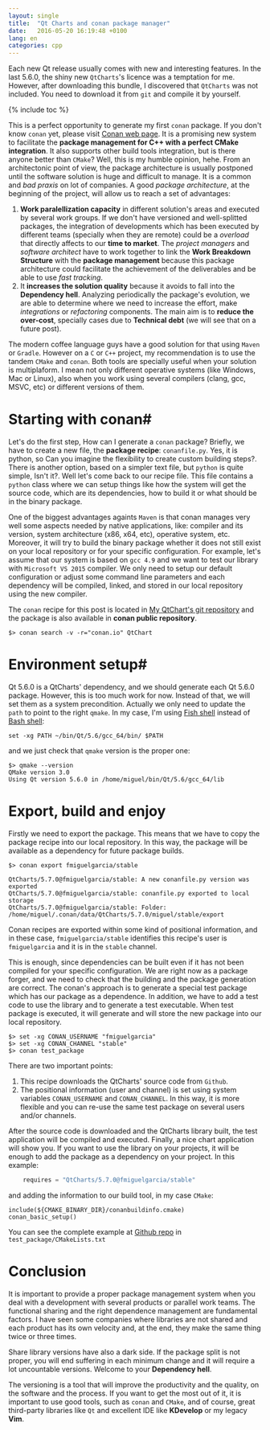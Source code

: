 ```yaml
---
layout: single
title:  "Qt Charts and conan package manager"
date:   2016-05-20 16:19:48 +0100
lang: en
categories: cpp  
---
```

Each new Qt release usually comes with new and interesting features. In the last 5.6.0, the shiny new <code>QtCharts</code>'s licence was a temptation for me. However, after downloading this bundle, I discovered that <code>QtCharts</code> was not included. You need to download it from <code>git</code> and compile it by yourself.

{% include toc %}

This is a perfect opportunity to generate my first <code>conan</code> package. If you don't know <code>conan</code> yet, please visit [Conan web page](http://www.conan.org). It is a promising new system to facilitate the **package management for C++ with a perfect CMake integration**. It also supports other build tools integration, but is there anyone better than <code>CMake</code>? Well, this is my humble opinion, hehe.
From an architectonic point of view, the package architecture is usually postponed until the software solution is huge and difficult to manage. It is a common and _bad praxis_ on lot of companies. A good _package architecture_, at the beginning of the project, will allow us to reach a set of advantages: 

 1. **Work paralellization capacity** in different solution's areas and executed by several work groups. If we don't have versioned and well-splitted packages, the integration of developments which has been executed by different teams (specially when they are remote) could be a *overload* that directly affects to our **time to market**. The *project managers* and *software architect* have to work together to link the **Work Breakdown Structure** with the **package management** because this package architecture could facilitate the achievement of the deliverables and be able to use *fast tracking*.
 2. It **increases the solution quality** because it avoids to fall into the **Dependency hell**. Analyzing periodically the package's evolution, we are able to determine where we need to increase the effort, make *integrations* or *refactoring* components. The main aim is to **reduce the over-cost**, specially cases due to **Technical debt** (we will see that on a future post).


The modern coffee language guys have a good solution for that using <code>Maven</code> or <code>Gradle</code>. However on a <code>C</code> or <code>C++</code> project, my recommendation is to use the tandem <code>CMake</code> and <code>conan</code>. Both tools are specially useful when your solution is multiplaform. I mean not only different operative systems (like Windows, Mac or Linux), also when you work using several compilers (clang, gcc, MSVC, etc) or different versions of them.

# Starting with conan#

Let's do the first step, How can I generate a <code>conan</code> package? Briefly, we have to create a new file, the **package recipe**: <code>conanfile.py</code>. Yes, it is python, so Can you imagine the flexibility to create custom building steps?. There is another option, based on a simpler text file, but <code>python</code> is quite simple, Isn't it?. Well let's come back to our recipe file. This file contains a <code>python</code> class where we can setup things like how the system will get the source code, which are its dependencies, how to build it or what should be in the binary package.

One of the biggest advantages againts <code>Maven</code> is that conan manages very well some aspects needed by native applications, like: compiler and its version, system architecture (x86, x64, etc), operative system, etc. Moreover, it will try to build the binary package whether it does not still exist on your local repository or for your specific configuration. For example, let's assume that our system is based on <code>gcc 4.9</code> and we want to test our library with <code>Microsoft VS 2015</code> compiler. We only need to setup our default configuration or adjust some command line parameters and each dependency will be compiled, linked, and stored in our local repository using the new compiler.

The <code>conan</code> recipe for this post is located in [My QtChart's git repository](https://github.com/fmiguelgarcia/conan.qtcharts.git) and the package is also available in **conan public repository**.

```
$> conan search -v -r="conan.io" QtChart 
```

# Environment setup#

Qt 5.6.0 is a QtCharts' dependency, and we should generate each Qt 5.6.0 package. However, this is too much work for now. Instead of that, we will set them as a system precondition. Actually we only need to update the <code>path</code> to point to the right <code>qmake</code>. In my case, I'm using [Fish shell](https://fishshell.com/) instead of [Bash shell](https://www.gnu.org/software/bash/):
 
```
set -xg PATH ~/bin/Qt/5.6/gcc_64/bin/ $PATH
```

and we just check that <code>qmake</code> version is the proper one:

```
$> qmake --version
QMake version 3.0
Using Qt version 5.6.0 in /home/miguel/bin/Qt/5.6/gcc_64/lib
```

# Export, build and enjoy #

Firstly we need to export the package. This means that we have to copy the package recipe into our local repository. In this way, the package will be available as a dependency for future package builds. 

```
$> conan export fmiguelgarcia/stable

QtCharts/5.7.0@fmiguelgarcia/stable: A new conanfile.py version was exported
QtCharts/5.7.0@fmiguelgarcia/stable: conanfile.py exported to local storage
QtCharts/5.7.0@fmiguelgarcia/stable: Folder: /home/miguel/.conan/data/QtCharts/5.7.0/miguel/stable/export
```

Conan recipes are exported within some kind of positional information, and in these case, <code>fmiguelgarcia/stable</code> identifies this recipe's user is <code>fmiguelgarcia</code> and it is in the <code>stable</code> channel.

This is enough, since dependencies can be built even if it has not been compiled for your specific configuration. We are right now as a package forger, and we need to check that the building and the package generation are correct. The conan's approach is to generate a special test package which has our package as a dependence. In addition, we have to add a test code to use the library and to generate a test executable. 
When test package is executed, it will generate and will store the new package into our local repository.

```
$> set -xg CONAN_USERNAME "fmiguelgarcia"
$> set -xg CONAN_CHANNEL "stable"
$> conan test_package
```

There are two important points:

 1. This recipe downloads the QtCharts' source code from <code>Github</code>. 
 2. The positional information (user and channel) is set using system variables <code>CONAN_USERNAME</code> and <code>CONAN_CHANNEL</code>. In this way, it is more flexible and you can re-use the same test package on several users and/or channels. 

After the source code is downloaded and the QtCharts library built, the test application will be compiled and executed. Finally, a nice chart application will show you.
If you want to use the library on your projects, it will be enough to add the package as a dependency on your project. In this example:

```python
    requires = "QtCharts/5.7.0@fmiguelgarcia/stable" 
```
and adding the information to our build tool, in my case <code>CMake</code>:

```
include(${CMAKE_BINARY_DIR}/conanbuildinfo.cmake)
conan_basic_setup()
```
You can see the complete example at [Github repo](https://github.com/fmiguelgarcia/conan.qtcharts.git) in <code>test_package/CMakeLists.txt</code>

# Conclusion #

It is important to provide a proper package management system when you deal with a development with several products or parallel work teams. The functional sharing and the right dependence management are fundamental factors. I have seen some companies where libraries are not shared and each product has its own velocity and, at the end, they make the same thing twice or three times.

Share library versions have also a dark side. If the package split is not proper, you will end suffering in each minimum change and it will require a lot uncountable versions. Welcome to your **Dependency hell**.

The versioning is a tool that will improve the productivity and the quality, on the software and the process. If you want to get the most out of it, it is important to use good tools, such as <code>conan</code> and <code>CMake</code>, and of course, great third-party libraries like <code>Qt</code> and excellent IDE like **KDevelop** or my legacy **Vim**. 
